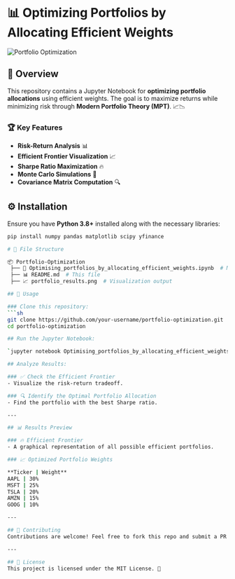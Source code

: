 # 📊 Optimizing Portfolios by Allocating Efficient Weights

![Portfolio Optimization](https://upload.wikimedia.org/wikipedia/commons/3/3a/Markowitz_frontier.gif)

## 🚀 Overview
This repository contains a Jupyter Notebook for **optimizing portfolio allocations** using efficient weights. The goal is to maximize returns while minimizing risk through **Modern Portfolio Theory (MPT)**. 📈📉

### 🏆 Key Features
- **Risk-Return Analysis** 📊
- **Efficient Frontier Visualization** 📈
- **Sharpe Ratio Maximization** 🔥
- **Monte Carlo Simulations** 🎲
- **Covariance Matrix Computation** 🔍

## ⚙️ Installation
Ensure you have **Python 3.8+** installed along with the necessary libraries:

```sh
pip install numpy pandas matplotlib scipy yfinance

# 📂 File Structure

📦 Portfolio-Optimization
 ├── 📜 Optimising_portfolios_by_allocating_efficient_weights.ipynb  # Main Notebook
 ├── 📊 README.md  # This file
 ├── 📈 portfolio_results.png  # Visualization output

## 📖 Usage

### Clone this repository:
```sh
git clone https://github.com/your-username/portfolio-optimization.git
cd portfolio-optimization

## Run the Jupyter Notebook:

`jupyter notebook Optimising_portfolios_by_allocating_efficient_weights.ipynb`

## Analyze Results:

### ✅ Check the Efficient Frontier
- Visualize the risk-return tradeoff.

### 🔍 Identify the Optimal Portfolio Allocation
- Find the portfolio with the best Sharpe ratio.

---

## 📊 Results Preview

### 🔥 Efficient Frontier
- A graphical representation of all possible efficient portfolios.

### 📈 Optimized Portfolio Weights

**Ticker | Weight**  
AAPL | 30%  
MSFT | 25%  
TSLA | 20%  
AMZN | 15%  
GOOG | 10%  

---

## 🤝 Contributing
Contributions are welcome! Feel free to fork this repo and submit a PR. 🚀

---

## 📜 License
This project is licensed under the MIT License. 📝
